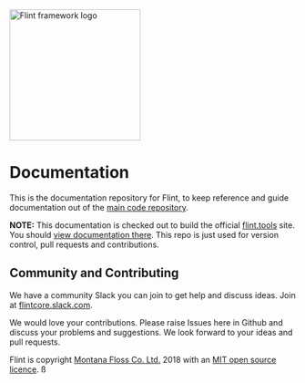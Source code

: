 <img src="https://flint.tools/assets/img/logo-dark-on-white.svg" width="230" alt="Flint framework logo">

# Documentation

This is the documentation repository for Flint, to keep reference and guide documentation out of the [main code repository](https://github.com/MontanaFlossCo/Flint).

**NOTE:** This documentation is checked out to build the official [flint.tools](https://flint.tools) site. You should [view documentation there](https://flint.tools/manual). This repo is just used for version control, pull requests and contributions.

## Community and Contributing

We have a community Slack you can join to get help and discuss ideas. Join at [flintcore.slack.com](https://join.slack.com/t/flintcore/shared_invite/enQtMzUwOTU4NTU0OTYwLWMxYTNiOTNjNmVkOTM3ZDgwNzZiNzJiNmE2NWUyMzUzMjg3ZTg4YjNmMjdhYmZkYTlmYmI2ZDQ5NjU0ZmQ3ZjU).

We would love your contributions. Please raise Issues here in Github and discuss your problems and suggestions. We look forward to your ideas and pull requests.

Flint is copyright [Montana Floss Co. Ltd.](http://montanafloss.co) 2018 with an [MIT open source licence](LICENSE).
ß
